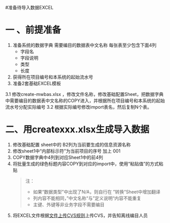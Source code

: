 #准备待导入数据EXCEL


# 一 、前提准备

1. 准备系统的数据字典
    需要编目的数据表中文名称
    每张表至少包含下面4列
    - 字段名
    - 字段说明
    - 类型
    - 长度
1. 获得所在项目编号和本系统的起始流水号
1. 准备2套基础EXCEL模板

3.1 修改create-mwbas.xlsx ，修改文件名称，修改基础配置Sheet，把数据字典中需要编目的数据表中文名称的COPY进入，并根据所在项目编号和本系统的起始流水号分配实际编号
3.2 根据实际编号修改import表名，然后复制N个表。

# 二、用createxxx.xlsx生成导入数据
1. 修改基础配置 sheet中的 B2列为当前要生成的信息资源名称
1. 修改sheet1中“内部标示符”为当前项目的序号 加上 001
1. COPY数据字典中4列到对应Sheet1中的前4列
1. 将批量生成的绿色标题内容COPY到对应的import中，使用“粘贴值”的方式粘贴
    >注：
    >- 如果“数据类型”中出现了N/A，则自行在 ”转换“Sheet中增加翻译
    >- 列内容不能相同，”中文名称“与”定义说明“内容不能重复
    >- 主键、外键等非业务字段不需要编目
1. 将EXCEL文件根据[文件上传CVS规则](cvsfilerule.md)上传CVS，并告知离线编目人员